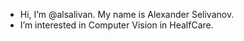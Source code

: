 -  Hi, I’m @alsalivan. My name is Alexander Selivanov. 
-  I’m interested in Computer Vision in HealfCare.
